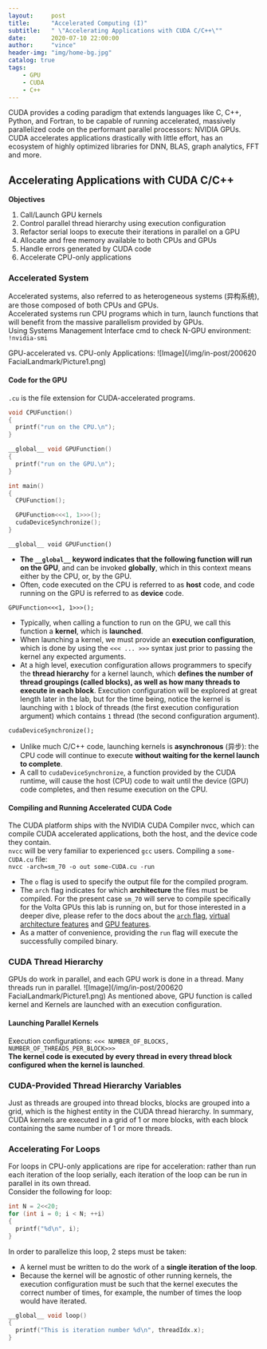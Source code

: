 ```yaml
---
layout:     post
title:      "Accelerated Computing (I)"
subtitle:   " \"Accelerating Applications with CUDA C/C++\""
date:       2020-07-10 22:00:00
author:     "vince"
header-img: "img/home-bg.jpg"
catalog: true
tags:
    - GPU
    - CUDA
    - C++
---
```


CUDA provides a coding paradigm that extends languages like C, C++, Python, and Fortran, to be capable of running accelerated, massively parallelized code on the performant parallel processors: NVIDIA GPUs.<br> 
CUDA accelerates applications drastically with little effort, has an ecosystem of highly optimized libraries for DNN, BLAS, graph analytics, FFT and more.


## Accelerating Applications with CUDA C/C++

**Objectives**
1. Call/Launch GPU kernels
2. Control parallel thread hierarchy using execution configuration
3. Refactor serial loops to execute their iterations in parallel on a GPU
4. Allocate and free memory available to both CPUs and GPUs
5. Handle errors generated by CUDA code
6. Accelerate CPU-only applications

###  Accelerated System
Accelerated systems, also referred to as heterogeneous systems (异构系统), are those composed of both CPUs and GPUs.<br>
Accelerated systems run CPU programs which in turn, launch functions that will benefit from the massive parallelism provided by GPUs.<br>
Using Systems Management Interface cmd to check N-GPU environment:<br>
`!nvidia-smi`<br>

GPU-accelerated vs. CPU-only Applications:
![Image](/img/in-post/200620 FacialLandmark/Picture1.png)


#### Code for the GPU
`.cu` is the file extension for CUDA-accelerated programs.
```cpp
void CPUFunction()
{
  printf("run on the CPU.\n");
}

__global__ void GPUFunction()
{
  printf("run on the GPU.\n");
}

int main()
{
  CPUFunction();

  GPUFunction<<<1, 1>>>();
  cudaDeviceSynchronize();
}
```
`__global__ void GPUFunction()`
  - **The `__global__` keyword indicates that the following function will run on the GPU**, and can be invoked **globally**, which in this context means either by the CPU, or, by the GPU.
  - Often, code executed on the CPU is referred to as **host** code, and code running on the GPU is referred to as **device** code.

`GPUFunction<<<1, 1>>>();`
  - Typically, when calling a function to run on the GPU, we call this function a **kernel**, which is **launched**.
  - When launching a kernel, we must provide an **execution configuration**, which is done by using the `<<< ... >>>` syntax just prior to passing the kernel any expected arguments.
  - At a high level, execution configuration allows programmers to specify the **thread hierarchy** for a kernel launch, which **defines the number of thread groupings (called blocks), as well as how many threads to execute in each block**. Execution configuration will be explored at great length later in the lab, but for the time being, notice the kernel is launching with `1` block of threads (the first execution configuration argument) which contains `1` thread (the second configuration argument).

`cudaDeviceSynchronize();`
  - Unlike much C/C++ code, launching kernels is **asynchronous** (异步): the CPU code will continue to execute **without waiting for the kernel launch to complete**.
  - A call to `cudaDeviceSynchronize`, a function provided by the CUDA runtime, will cause the host (CPU) code to wait until the device (GPU) code completes, and then resume execution on the CPU.


#### Compiling and Running Accelerated CUDA Code
The CUDA platform ships with the NVIDIA CUDA Compiler nvcc, which can compile CUDA accelerated applications, both the host, and the device code they contain.<br>
`nvcc` will be very familiar to experienced `gcc` users. Compiling a `some-CUDA.cu` file:<br>
`nvcc -arch=sm_70 -o out some-CUDA.cu -run`<br>
  - The `o` flag is used to specify the output file for the compiled program.
  - The `arch` flag indicates for which **architecture** the files must be compiled. For the present case `sm_70` will serve to compile specifically for the Volta GPUs this lab is running on, but for those interested in a deeper dive, please refer to the docs about the [`arch` flag](http://docs.nvidia.com/cuda/cuda-compiler-driver-nvcc/index.html#options-for-steering-gpu-code-generation), [virtual architecture features](http://docs.nvidia.com/cuda/cuda-compiler-driver-nvcc/index.html#gpu-feature-list) and [GPU features](http://docs.nvidia.com/cuda/cuda-compiler-driver-nvcc/index.html#gpu-feature-list).
  - As a matter of convenience, providing the `run` flag will execute the successfully compiled binary.

### CUDA Thread Hierarchy
GPUs do work in parallel, and each GPU work is done in a thread. Many threads run in parallel.
![Image](/img/in-post/200620 FacialLandmark/Picture1.png)
As mentioned above, GPU function is called kernel and Kernels are launched with an execution configuration.

#### Launching Parallel Kernels
Execution configurations: ```<<< NUMBER_OF_BLOCKS, NUMBER_OF_THREADS_PER_BLOCK>>>```<br>
**The kernel code is executed by every thread in every thread block configured when the kernel is launched**.


### CUDA-Provided Thread Hierarchy Variables
Just as threads are grouped into thread blocks, blocks are grouped into a grid, which is the highest entity in the CUDA thread hierarchy. In summary, CUDA kernels are executed in a grid of 1 or more blocks, with each block containing the same number of 1 or more threads.


### Accelerating For Loops
For loops in CPU-only applications are ripe for acceleration: rather than run each iteration of the loop serially, each iteration of the loop can be run in parallel in its own thread.<br>
Consider the following for loop:<br>
```cpp
int N = 2<<20;
for (int i = 0; i < N; ++i)
{
  printf("%d\n", i);
}
```
In order to parallelize this loop, 2 steps must be taken:

- A kernel must be written to do the work of a **single iteration of the loop**.
- Because the kernel will be agnostic of other running kernels, the execution configuration must be such that the kernel executes the correct number of times, for example, the number of times the loop would have iterated.<br>

```cpp
__global__ void loop()
{
  printf("This is iteration number %d\n", threadIdx.x);
}
```


